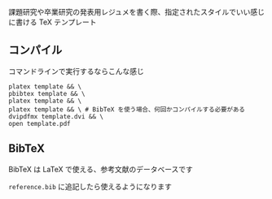 課題研究や卒業研究の発表用レジュメを書く際、指定されたスタイルでいい感じに書ける TeX テンプレート

## コンパイル

コマンドラインで実行するならこんな感じ

```
platex template && \
pbibtex template && \
platex template && \
platex template && \ # BibTeX を使う場合、何回かコンパイルする必要がある
dvipdfmx template.dvi && \
open template.pdf
```

## BibTeX

BibTeX は LaTeX で使える、参考文献のデータベースです

`reference.bib` に追記したら使えるようになります

